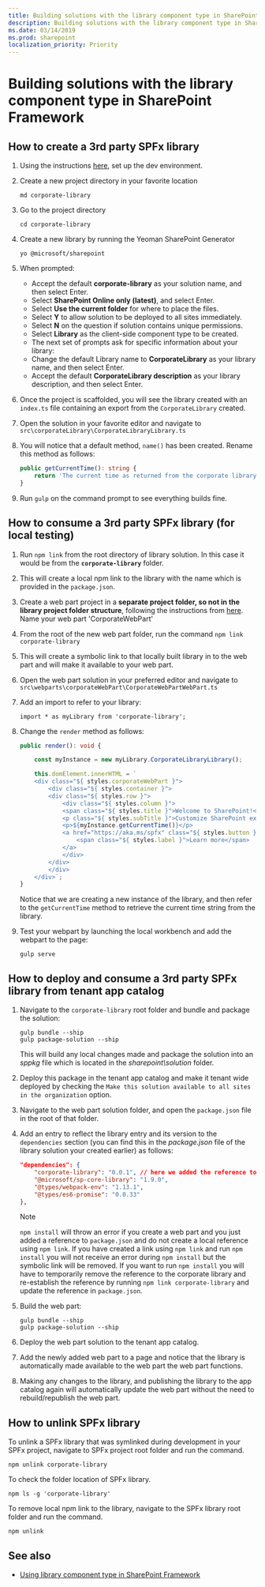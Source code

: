 ```yaml
---
title: Building solutions with the library component type in SharePoint Framework
description: Building solutions with the library component type in SharePoint Framework
ms.date: 03/14/2019
ms.prod: sharepoint
localization_priority: Priority
---
```


# Building solutions with the library component type in SharePoint Framework 

## How to create a 3rd party SPFx library

1. Using the instructions [here](https://docs.microsoft.com/en-us/sharepoint/dev/spfx/set-up-your-development-environment), set up the dev environment.
1. Create a new project directory in your favorite location
 
    ```
    md corporate-library
    ```
 
1. Go to the project directory

    ```
    cd corporate-library
    ```
 
1. Create a new library by running the Yeoman SharePoint Generator

    ```
    yo @microsoft/sharepoint
    ```
 
1. When prompted:

    - Accept the default **corporate-library** as your solution name, and then select Enter.
    - Select **SharePoint Online only (latest)**, and select Enter.
    - Select **Use the current folder** for where to place the files.
    - Select **Y** to allow solution to be deployed to all sites immediately.
    - Select **N** on the question if solution contains unique permissions.
    - Select **Library** as the client-side component type to be created.
    - The next set of prompts ask for specific information about your library:
    - Change the default Library name to **CorporateLibrary** as your library name, and then select Enter.
    - Accept the default **CorporateLibrary description** as your library description, and then select Enter.
 
1. Once the project is scaffolded, you will see the library created with an `index.ts` file containing an export from the `CorporateLibrary` created.
 
1. Open the solution in your favorite editor and navigate to ```src\corporateLibrary\CorporateLibraryLibrary.ts```

1. You will notice that a default method, ```name()``` has been created. Rename this method as follows:

    ```typescript
    public getCurrentTime(): string {
        return 'The current time as returned from the corporate library is ' + new Date().toTimeString();
    }
    ```
1. Run `gulp` on the command prompt to see everything builds fine.

## How to consume a 3rd party SPFx library (for local testing)
1. Run `npm link` from the root directory of library solution. In this case it would be from the **```corporate-library```** folder.
 
1. This will create a local npm link to the library with the name which is provided in the ```package.json```.
 
1. Create a web part project in a **separate project folder, so not in the library project folder structure**, following the instructions from [here](https://docs.microsoft.com/en-us/sharepoint/dev/spfx/web-parts/get-started/build-a-hello-world-web-part#to-create-a-new-web-part-project). Name your web part 'CorporateWebPart'
 
1. From the root of the new web part folder, run the command ```npm link corporate-library```
 
1. This will create a symbolic link to that locally built library in to the web part and will make it available to your web part.
 
1. Open the web part solution in your preferred editor and navigate to `src\webparts\corporateWebPart\CorporateWebPartWebPart.ts`

1. Add an import to refer to your library:

    ```
    import * as myLibrary from 'corporate-library';
    ```

1. Change the ```render``` method as follows:

    ```typescript
    public render(): void {

        const myInstance = new myLibrary.CorporateLibraryLibrary();

        this.domElement.innerHTML = `
        <div class="${ styles.corporateWebPart }">
            <div class="${ styles.container }">
            <div class="${ styles.row }">
                <div class="${ styles.column }">
                <span class="${ styles.title }">Welcome to SharePoint!</span>
                <p class="${ styles.subTitle }">Customize SharePoint experiences using Web Parts.</p>
                <p>${myInstance.getCurrentTime()}</p>
                <a href="https://aka.ms/spfx" class="${ styles.button }">
                    <span class="${ styles.label }">Learn more</span>
                </a>
                </div>
            </div>
            </div>
        </div>`;
    }
    ```

    Notice that we are creating a new instance of the library, and then refer to the ```getCurrentTime``` method to retrieve the current time string from the library.
    
1. Test your webpart by launching the local workbench and add the webpart to the page:

    ```
    gulp serve
    ```

## How to deploy and consume a 3rd party SPFx library from tenant app catalog

1. Navigate to the ```corporate-library``` root folder and bundle and package the solution:

    ```
    gulp bundle --ship
    gulp package-solution --ship
    ```
   
    This will build any local changes made and package the solution into an _sppkg_ file which is located in the _sharepoint\solution_ folder.
 
1. Deploy this package in the tenant app catalog and make it tenant wide deployed by checking the ```Make this solution available to all sites in the organization``` option.
 
1. Navigate to the web part solution folder, and open the ```package.json``` file in the root of that folder.

1. Add an entry to reflect the library entry and its version to the ```dependencies``` section (you can find this in the _package.json_ file of the library solution your created earlier) as follows:

    ```json
    "dependencies": {
        "corporate-library": "0.0.1", // here we added the reference to the library
        "@microsoft/sp-core-library": "1.9.0",
        "@types/webpack-env": "1.13.1",
        "@types/es6-promise": "0.0.33"
    },
    ```

    > [!NOTE]
    > ```npm install``` will throw an error if you create a web part and you just added a reference to ```package.json``` and do not create a local reference using ```npm link```. If you have created a link using ```npm link``` and run ```npm install``` you will not receive an error during ```npm install``` but the symbolic link will be removed. If you want to run ```npm install``` you will have to temporarily remove the reference to the corporate library and re-establish the reference by running ```npm link corporate-library``` and update the reference in ```package.json```. 
 
1. Build the web part:

    ```
    gulp bundle --ship
    gulp package-solution --ship
    ```
 
1. Deploy the web part solution to the tenant app catalog.
 
1. Add the newly added web part to a page and notice that the library is automatically made available to the web part the web part functions.
 
1. Making any changes to the library, and publishing the library to the app catalog again will automatically update the web part without the need to rebuild/republish the web part.


## How to unlink SPFx library

To unlink a SPFx library that was symlinked during development in your SPFx project, navigate to SPFx project root folder and run the command.
```
npm unlink corporate-library
```

To check the folder location of SPFx library.
```
npm ls -g 'corporate-library'
```

To remove local npm link to the library, navigate to the SPFx library root folder and run the command.
```
npm unlink
```

## See also

- [Using library component type in SharePoint Framework](./library-component-overview.md)
